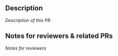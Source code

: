 <!--

Prefix your commit message with the Jira ticket number for automatic backlinking.

-->

## Description

_Description of this PR_

## Notes for reviewers & related PRs

_Notes for reviewers_
